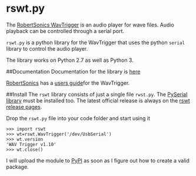 # rswt.py
The [RobertSonics WavTrigger](http://robertsonics.com/wav-trigger/) is an audio player for wave files. Audio playback can be controlled through a serial port. 

`rswt.py` is a python library for the WavTrigger that uses the python `serial` library to control the audio player.

The library works on Python 2.7 as well as Python 3.

##Documentation
Documentation for the library is [here]()

[RobertSonics](http://robertsonics.com/) has a [users guide](http://robertsonics.com/wav-trigger-online-user-guide/)for the WavTrigger.

##Install
The `rswt` library consists of just a single file `rwst.py`.
The [PySerial library](http://pyserial.sourceforge.net/) must be installed too. 
The latest official release is always on the [rswt release pages](https://github.com/wayoda/rswt/releases).

Drop the `rswt.py` file into your code folder and start using it

```
>>> import rswt
>>> wt=rswt.WavTrigger('/dev/UsbSerial')
>>> wt.version
'WAV Trigger v1.10'
>>> wt.close()
```

I will upload the module to [PyPI](https://pypi.python.org/pypi) as soon as I
figure out how to create a valid package.


